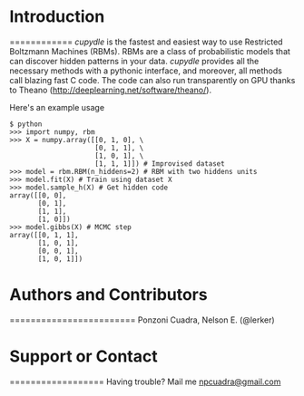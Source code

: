 # Introduction
============
_cupydle_ is the fastest and easiest way to use Restricted Boltzmann
Machines (RBMs). RBMs are a class of probabilistic models that can discover
hidden patterns in your data. _cupydle_ provides all the necessary methods with
a pythonic interface, and moreover, all methods call blazing fast C code. The
code can also run transparently on GPU thanks to
Theano (http://deeplearning.net/software/theano/).

Here's an example usage

    $ python
    >>> import numpy, rbm
    >>> X = numpy.array([[0, 1, 0], \
                         [0, 1, 1], \
                         [1, 0, 1], \
                         [1, 1, 1]]) # Improvised dataset
    >>> model = rbm.RBM(n_hiddens=2) # RBM with two hiddens units
    >>> model.fit(X) # Train using dataset X
    >>> model.sample_h(X) # Get hidden code
    array([[0, 0],
           [0, 1],
           [1, 1],
           [1, 0]])
    >>> model.gibbs(X) # MCMC step
    array([[0, 1, 1],
           [1, 0, 1],
           [0, 0, 1],
           [1, 0, 1]])

# Authors and Contributors
========================
Ponzoni Cuadra, Nelson E. (@lerker)

# Support or Contact
==================
Having trouble? Mail me npcuadra@gmail.com
